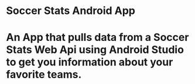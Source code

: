 # Soccer Stats Android App
# An App that pulls data from a Soccer Stats Web Api using Android Studio to get you information about your favorite teams.
